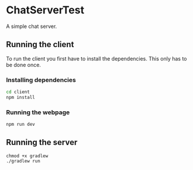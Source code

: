 # ChatServerTest
A simple chat server.

## Running the client
To run the client you first have to install the dependencies. This only has to be done once.

### Installing dependencies
```bash
cd client
npm install
```

### Running the webpage
```bash
npm run dev
```

## Running the server
```
chmod +x gradlew
./gradlew run
```
